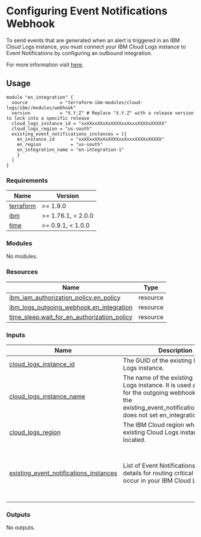 # Configuring Event Notifications Webhook

To send events that are generated when an alert is triggered in an IBM Cloud Logs instance, you must connect your IBM Cloud Logs instance to Event Notifications by configuring an outbound integration.

 For more information visit [here](https://cloud.ibm.com/docs/cloud-logs?topic=cloud-logs-event-notifications-configure).

## Usage

```hcl
module "en_integration" {
  source            = "terraform-ibm-modules/cloud-logs/ibm//modules/webhook"
  version           = "X.Y.Z" # Replace "X.Y.Z" with a release version to lock into a specific release
  cloud_logs_instance_id = "xxXXxxXXxXxXXXXxxXxxxXXXXxXXXXX"
  cloud_logs_region = "us-south"
  existing_event_notifications_instances = [{
    en_instance_id      = "xxXXxxXXxXxXXXXxxXxxxXXXXxXXXXX"
    en_region           = "us-south"
    en_integration_name = "en-integration-1"
    }
  ]
}
```

<!-- BEGINNING OF PRE-COMMIT-TERRAFORM DOCS HOOK -->
### Requirements

| Name | Version |
|------|---------|
| <a name="requirement_terraform"></a> [terraform](#requirement\_terraform) | >= 1.9.0 |
| <a name="requirement_ibm"></a> [ibm](#requirement\_ibm) | >= 1.76.1, < 2.0.0 |
| <a name="requirement_time"></a> [time](#requirement\_time) | >= 0.9.1, < 1.0.0 |

### Modules

No modules.

### Resources

| Name | Type |
|------|------|
| [ibm_iam_authorization_policy.en_policy](https://registry.terraform.io/providers/IBM-Cloud/ibm/latest/docs/resources/iam_authorization_policy) | resource |
| [ibm_logs_outgoing_webhook.en_integration](https://registry.terraform.io/providers/IBM-Cloud/ibm/latest/docs/resources/logs_outgoing_webhook) | resource |
| [time_sleep.wait_for_en_authorization_policy](https://registry.terraform.io/providers/hashicorp/time/latest/docs/resources/sleep) | resource |

### Inputs

| Name | Description | Type | Default | Required |
|------|-------------|------|---------|:--------:|
| <a name="input_cloud_logs_instance_id"></a> [cloud\_logs\_instance\_id](#input\_cloud\_logs\_instance\_id) | The GUID of the existing IBM Cloud Logs instance. | `string` | n/a | yes |
| <a name="input_cloud_logs_instance_name"></a> [cloud\_logs\_instance\_name](#input\_cloud\_logs\_instance\_name) | The name of the existing IBM Cloud Logs instance. It is used as a prefix for the outgoing webhook name if the existing\_event\_notification\_instances does not set en\_integration\_name. | `string` | n/a | yes |
| <a name="input_cloud_logs_region"></a> [cloud\_logs\_region](#input\_cloud\_logs\_region) | The IBM Cloud region where the existing Cloud Logs instance is located. | `string` | n/a | yes |
| <a name="input_existing_event_notifications_instances"></a> [existing\_event\_notifications\_instances](#input\_existing\_event\_notifications\_instances) | List of Event Notifications instance details for routing critical events that occur in your IBM Cloud Logs. | <pre>list(object({<br/>    en_instance_id      = string<br/>    en_region           = string<br/>    en_integration_name = optional(string)<br/>    skip_en_auth_policy = optional(bool, false)<br/>  }))</pre> | n/a | yes |

### Outputs

No outputs.
<!-- END OF PRE-COMMIT-TERRAFORM DOCS HOOK -->
